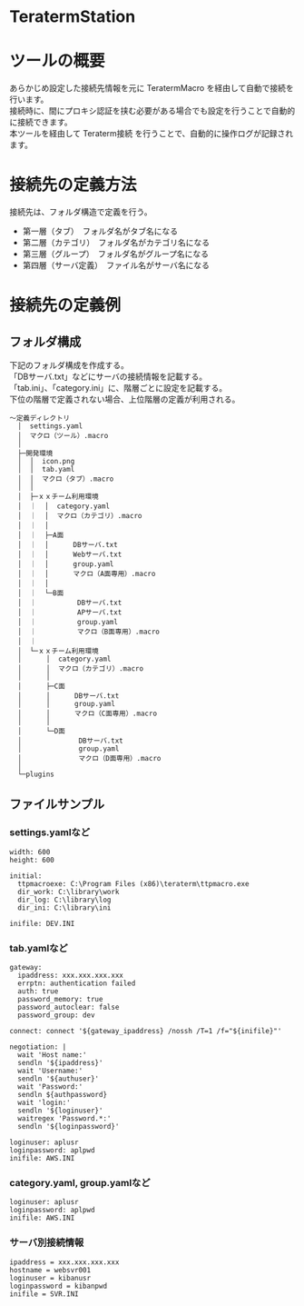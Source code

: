 # TeratermStation

# ツールの概要

あらかじめ設定した接続先情報を元に TeratermMacro を経由して自動で接続を行います。  
接続時に、間にプロキシ認証を挟む必要がある場合でも設定を行うことで自動的に接続できます。  
本ツールを経由して Teraterm接続 を行うことで、自動的に操作ログが記録されます。


# 接続先の定義方法

接続先は、フォルダ構造で定義を行う。  

 * 第一層（タブ）　フォルダ名がタブ名になる
 * 第二層（カテゴリ）　フォルダ名がカテゴリ名になる
 * 第三層（グループ）　フォルダ名がグループ名になる
 * 第四層（サーバ定義）　ファイル名がサーバ名になる
 
 
# 接続先の定義例
 
## フォルダ構成
 
 下記のフォルダ構成を作成する。  
 「DBサーバ.txt」などにサーバの接続情報を記載する。  
 「tab.ini」、「category.ini」に、階層ごとに設定を記載する。  
 下位の階層で定義されない場合、上位階層の定義が利用される。  
 
 
`～定義ディレクトリ`  
`  │  settings.yaml`  
`  │  マクロ（ツール）.macro`  
`  │`  
`  ├─開発環境`  
`  │  │  icon.png`  
`  │  │  tab.yaml`  
`  │  │  マクロ（タブ）.macro`  
`  │  │`  
`  │  ├─ｘｘチーム利用環境`  
`  │  ｜  │  category.yaml`  
`  │  ｜  │  マクロ（カテゴリ）.macro`  
`  │  ｜  │`  
`  │  ｜  ├─A面`  
`  │  ｜  │      DBサーバ.txt`  
`  │  ｜  │      Webサーバ.txt`  
`  │  ｜  │      group.yaml`  
`  │  ｜  │      マクロ（A面専用）.macro`  
`  │  ｜  │`  
`  │  ｜  └─B面`  
`  │  ｜          DBサーバ.txt`  
`  │  ｜          APサーバ.txt`  
`  │  ｜          group.yaml`  
`  │  ｜          マクロ（B面専用）.macro`  
`  │  ｜`  
`  │  └─ｘｘチーム利用環境`  
`  │      │  category.yaml`  
`  │      │  マクロ（カテゴリ）.macro`  
`  │      │`  
`  │      ├─C面`  
`  │      │      DBサーバ.txt`  
`  │      │      group.yaml`  
`  │      │      マクロ（C面専用）.macro`  
`  │      │`  
`  │      └─D面`  
`  │              DBサーバ.txt`  
`  │              group.yaml`  
`  │              マクロ（D面専用）.macro`  
`  │`  
`  └─plugins`  


## ファイルサンプル
### settings.yamlなど
    width: 600  
    height: 600  

    initial:
      ttpmacroexe: C:\Program Files (x86)\teraterm\ttpmacro.exe
      dir_work: C:\library\work
      dir_log: C:\library\log
      dir_ini: C:\library\ini
      
    inifile: DEV.INI

### tab.yamlなど
    gateway:
      ipaddress: xxx.xxx.xxx.xxx
      errptn: authentication failed
      auth: true
      password_memory: true
      password_autoclear: false
      password_group: dev
    
    connect: connect '${gateway_ipaddress} /nossh /T=1 /f="${inifile}"'
    
    negotiation: |
      wait 'Host name:'
      sendln '${ipaddress}'
      wait 'Username:'
      sendln '${authuser}'
      wait 'Password:'
      sendln ${authpassword}
      wait 'login:'
      sendln '${loginuser}'
      waitregex 'Password.*:'
      sendln '${loginpassword}'
    
    loginuser: aplusr
    loginpassword: aplpwd
    inifile: AWS.INI

### category.yaml, group.yamlなど
    loginuser: aplusr
    loginpassword: aplpwd
    inifile: AWS.INI

### サーバ別接続情報
    ipaddress = xxx.xxx.xxx.xxx
    hostname = websvr001
    loginuser = kibanusr
    loginpassword = kibanpwd
    inifile = SVR.INI


 
